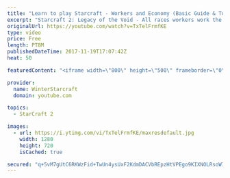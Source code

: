 ```yaml
---
title: "Learn to play Starcraft - Workers and Economy (Basic Guide & Tutorial)"
excerpt: "Starcraft 2: Legacy of the Void - All races workers work the same (mule notwithstanding!)  Wiki on mining: http://wiki.teamliquid.net/starcraft2/Mining_Minerals"
originalUrl: https://youtube.com/watch?v=TxTelFrmfKE
type: video
price: Free
length: PT8M
publishedDateTime: 2017-11-19T17:07:42Z
heat: 50

featuredContent: "<iframe width=\"800\" height=\"500\" frameborder=\"0\" src=\"https://www.youtube.com/embed/TxTelFrmfKE\" allow=\"accelerometer; autoplay; encrypted-media; gyroscope; picture-in-picture\" allowfullscreen></iframe>"

provider:
  name: WinterStarcraft
  domain: youtube.com

topics:
  - StarCraft 2

images:
  - url: https://i.ytimg.com/vi/TxTelFrmfKE/maxresdefault.jpg
    width: 1280
    height: 720
    isCached: true

secured: "q+5vM7gUtC6RKWzFid+TwUn4ysUxF2KdmDACVbREpzHtVPEgo9KIXNOLRsoWIUgCplhirjzxj8a6yfvhcFnlST97ePUQZsjPkUA7YuubpoZ9qXP+gLYClducAaC/V1ONa0qwb0w416Lmi35AIlk8uWLzVKGl4I6S8hs+WKJ/vhT+YH8ul/JlvSsS30YK2Ts8Q1v2/ce4bUSvPPziWw3q6T7g6Qe0faUp8+k3vjcfcaOfvtL0Ar/e6R8ltbV+8VgGB0UurqQWf+r9DTnRw5rMV1oZnWiaZFsht5r5rUShqSdoVxeZCPynXhSKi8lqcF0u2bqzpWxiw9yaB1//aebo4Df5mWLXPKvEGMC4jaPwBCD3rJKG0uNtbocIjVnhKG7GKOb+ctFp66jVPNKdwYsnk0cnBlXOLqiy7eGiqom0BVo=;NydgjaVd+1Tn8216iw0KVA=="
---
```


